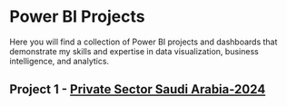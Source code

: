# Power BI Projects
Here you will find a collection of Power BI projects and dashboards that demonstrate my skills and expertise in data visualization, business intelligence, and analytics.






## Project 1 - [Private Sector Saudi Arabia-2024](https://github.com/Malik-Almalki/Private-Sector-Saudi-Arabia-2024/blob/a3bc0dea297ecbdda54637f40f384e57abc629bd/README.md)
